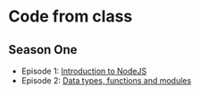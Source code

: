 # Code from class

## Season One

* Episode 1: [Introduction to NodeJS](s01e01)
* Episode 2: [Data types, functions and modules](s01e02-1)
